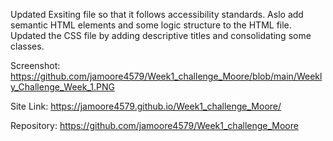 Updated Exsiting file so that it follows accessibility standards. Aslo add semantic HTML elements and some logic structure to the HTML file. Updated the CSS file by adding descriptive titles and consolidating some classes.

Screenshot:
https://github.com/jamoore4579/Week1_challenge_Moore/blob/main/Weekly_Challenge_Week_1.PNG

Site Link:
https://jamoore4579.github.io/Week1_challenge_Moore/

Repository:
https://github.com/jamoore4579/Week1_challenge_Moore
